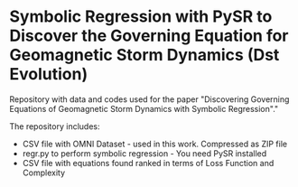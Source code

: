 # Symbolic Regression with PySR to Discover the Governing Equation for Geomagnetic Storm Dynamics (Dst Evolution)
Repository with data and codes used for the paper "Discovering Governing Equations of Geomagnetic Storm Dynamics with Symbolic Regression"."

The repository includes:
* CSV file with OMNI Dataset - used in this work. Compressed as ZIP file
* regr.py to perform symbolic regression - You need PySR installed
* CSV file with equations found ranked in terms of Loss Function and Complexity

